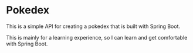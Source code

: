 # Pokedex

This is a simple API for creating a pokedex that is built with Spring Boot.

This is mainly for a learning experience, so I can learn and get comfortable with Spring Boot.